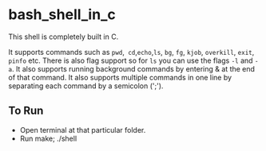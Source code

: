 # bash_shell_in_c
This shell is completely built in C.

It supports commands such as `pwd`,` cd`,`echo`,`ls`, `bg`, `fg`, `kjob`, `overkill`, `exit`, `pinfo` etc.
There is also flag support so for `ls` you can use the flags `-l` and `-a`.
It also supports running background commands by entering & at the end of that command.
It also supports multiple commands in one line by separating each command by a semicolon (';'). 


## To Run
- Open terminal at that particular folder.
- Run make; ./shell

